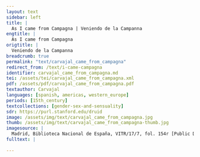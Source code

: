 ```yaml
---
layout: text
sidebar: left
title: |
  As I came from Campagna | Veniendo de la Campanna
engtitle: |
  As I came from Campagna
origtitle: |
  Veniendo de la Campanna
breadcrumb: true
permalink: "text/carvajal_came_from_campagna"
redirect_from: /text/i-came-campagna
identifier: carvajal_came_from_campagna.md
tei: /assets/tei/carvajal_came_from_campagna.xml
pdf: /assets/pdf/carvajal_came_from_campagna.pdf
textauthor: Carvajal
languages: [spanish, americas, western_europe]
periods: [15th_century]
textcollections: [gender-sex-and-sensuality]
sdr: https://purl.stanford.edu/druid 
image: /assets/img/text/carvajal_came_from_campagna.jpg
thumb: /assets/img/text/carvajal_came_from_campagna-thumb.jpg
imagesource: |
  Madrid, Biblioteca Nacional de España, VITR/17/7, fol. 154r [Public Domain]
fulltext: |
  
---
```

